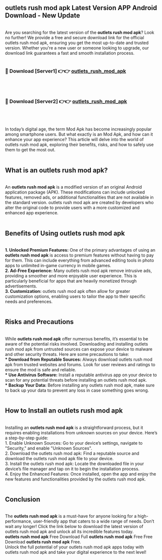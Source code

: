 ## outlets rush mod apk Latest Version APP Android Download - New Update
<br>
Are you searching for the latest version of the <strong>outlets rush mod apk</strong>? Look no further! We provide a free and secure download link for the official outlets rush mod apk, ensuring you get the most up-to-date and trusted version. Whether you're a new user or someone looking to upgrade, our download link guarantees a fast and smooth installation process.
<br>
<br>
<h3>🔴 Download [Server1] 👉👉 <a href="https://modyolo.store/outlets+rush+mod+apk">outlets_rush_mod_apk</a></h3><br>
<br>
<h3>🔴 Download [Server2] 👉👉 <a href="https://modyolo.store/outlets+rush+mod+apk">outlets_rush_mod_apk</a></h3><br>
<br>
<br>
In today’s digital age, the term Mod Apk has become increasingly popular among smartphone users. But what exactly is an Mod Apk, and how can it enhance your app experience? This article will delve into the world of outlets rush mod apk, exploring their benefits, risks, and how to safely use them to get the most out.
<br>
<br>
<h2>What is an outlets rush mod apk?</h2>
<br>
An <strong>outlets rush mod apk</strong> is a modified version of an original Android application package (APK). These modifications can include unlocked features, removed ads, or additional functionalities that are not available in the standard version. outlets rush mod apk are created by developers who alter the original code to provide users with a more customized and enhanced app experience.
<br>
<br>
<h2>Benefits of Using outlets rush mod apk</h2>
<br>
<strong> 1. Unlocked Premium Features:</strong> One of the primary advantages of using an <strong>outlets rush mod apk</strong> is access to premium features without having to pay for them. This can include everything from advanced editing tools in photo apps to unlimited in-game currency in mobile games.
<br>
<strong> 2. Ad-Free Experience:</strong> Many outlets rush mod apk remove intrusive ads, providing a smoother and more enjoyable user experience. This is particularly beneficial for apps that are heavily monetized through advertisements.
<br>
<strong> 3. Customization:</strong> outlets rush mod apk often allow for greater customization options, enabling users to tailor the app to their specific needs and preferences.
<br>
<br>
<h2>Risks and Precautions</h2>
<br>
While <strong>outlets rush mod apk</strong> offer numerous benefits, it’s essential to be aware of the potential risks involved. Downloading and installing outlets rush mod apk from untrusted sources can expose your device to malware and other security threats. Here are some precautions to take:
<br>
<strong> * Download from Reputable Sources:</strong> Always download outlets rush mod apk from trusted websites and forums. Look for user reviews and ratings to ensure the mod is safe and reliable.
<br>
<strong> * Use Antivirus Software:</strong> Install a reputable antivirus app on your device to scan for any potential threats before installing an outlets rush mod apk.
<br>
<strong> * Backup Your Data:</strong> Before installing any outlets rush mod apk, make sure to back up your data to prevent any loss in case something goes wrong.
<br>
<br>
<h2>How to Install an outlets rush mod apk</h2>
<br>
Installing an <strong>outlets rush mod apk</strong> is a straightforward process, but it requires enabling installations from unknown sources on your device. Here’s a step-by-step guide:
<br>
 1. Enable Unknown Sources: Go to your device’s settings, navigate to "Security," and enable "Unknown Sources".
<br>
 2. Download the outlets rush mod apk: Find a reputable source and download the outlets rush mod apk file to your device.
<br>
 3. Install the outlets rush mod apk: Locate the downloaded file in your device’s file manager and tap on it to begin the installation process.
<br>
 4. Enjoy the Enhanced Features: Once installed, open the app and enjoy the new features and functionalities provided by the outlets rush mod apk.
<br>
<br>
<h2><strong>Conclusion</strong></h2>
<br>
The <strong>outlets rush mod apk</strong> is a must-have for anyone looking for a high-performance, user-friendly app that caters to a wide range of needs. Don’t wait any longer! Click the link below to download the latest version of outlets rush mod apk and unlock all its incredible features today.
<br>
<strong>outlets rush mod apk</strong> Free Download Full <strong>outlets rush mod apk</strong> Free Free Download <strong>outlets rush mod apk</strong> Free.
<br>
Unlock the full potential of your outlets rush mod apk apps today with outlets rush mod apk and take your digital experience to the next level!